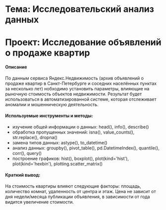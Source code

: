 # Тема: Исследовательский анализ данных
# Проект: Исследование объявлений о продаже квартир

#### Описание
По данным сервиса Яндекс.Недвижимость (архив объявлений о продаже квартир в Санкт-Петербурге и соседних населённых пунктах за несколько лет) нобходимо установить параметры, влияющие на рыночную стоимость объектов недвижимости. Результат будет использоваться в автоматизированной системе, которая отслеживает аномалии и мошенническую деятельность.

#### Используемые инструменты и методы: 
* изучение общей информации о данных: head(), info(), describe()
* обработка пропущенных значений: isna(), value_counts(), str.replace(), dropna()
* замена типов данных: astype(), to_datetime()
* анализ данных: groupby(), pivot_table(), pd.DatetimeIndex(), quantile(), corr(), query()
* построение графиков: hist(), boxplot(), plot(kind='hist'), plot(kind='hexbin'), plotting.scatter_matrix()

#### Краткий вывод:
На стоимость квартиры влияют следующие факторы: площадь, количество комнат, удаленность от центра и этаж. Цена не зависит от дня недели/месяца публикации объявления, в зависимости от года видится увеличение стоимости.